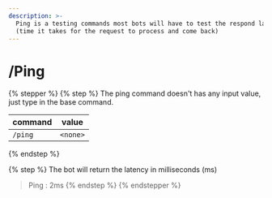 ```yaml
---
description: >-
  Ping is a testing commands most bots will have to test the respond latency
  (time it takes for the request to process and come back)
---
```


# /Ping

{% stepper %}
{% step %}
The ping command doesn't has any input value, just type in the base command.

| command | value    |
| ------- | -------- |
| `/ping` | `<none>` |
{% endstep %}

{% step %}
The bot will return the latency in milliseconds (ms)

> Ping : 2ms
{% endstep %}
{% endstepper %}
